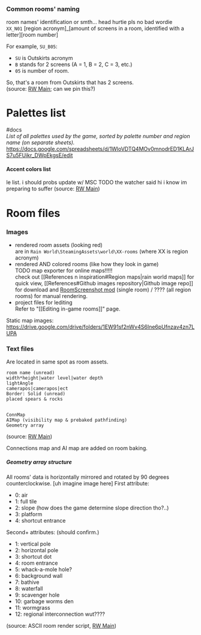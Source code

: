### Common rooms' naming  
room names' identification or smth... head hurtie pls no bad wordie  
`XX_N01`
\[region acronym]\_\[amount of screens in a room, identified with a letter]\[room number]  

For example, `SU_B05`:  
- `SU` is Outskirts acronym  
- `B` stands for 2 screens (A = 1, B = 2, C = 3, etc.)  
- `05` is number of room.  

So, that's a room from Outskirts that has 2 screens.  
(source: [RW Main](https://discord.com/channels/291184728944410624/431534164932689921/496281533678878740); can we pin this?)  

# Palettes list
#docs  
*List of all palettes used by the game, sorted by palette number and region name (on separate sheets).*  
https://docs.google.com/spreadsheets/d/1WloVDTQ4MOv0mnodrED1KLArJS7u5FUikr_DWpEkgsE/edit

#### Accent colors list
le list. i should probs update w/ MSC TODO
the watcher said hi i know im preparing to suffer
(source: [RW Main](https://discord.com/channels/291184728944410624/305139167300550666/485013629763059722))

# Room files

### Images  
- rendered room assets (looking red)  
are in `Rain World\SteamingAssets\world\XX-rooms` (where XX is region acronym)   
- rendered AND colored rooms (like how they look in game)  
TODO map exporter for online maps!!!!!  
check out [[References n inspiration#Region maps|rain world maps]] for quick view, [[References#Github images repository|Github image repo]] for download and [RoomScreenshot mod](https://steamcommunity.com/sharedfiles/filedetails/?id=3125783486) (single room) /  ???? (all region rooms) for manual rendering.  
- project files for lediting  
Refer to "[[Editing in-game rooms]]" page.


Static map images:  
https://drive.google.com/drive/folders/1EW91sf2nWv4S6Ine6pUfnzav4zn7LUPA

### Text files
Are located in same spot as room assets.

```  
room name (unread)  
width*height|water level|water depth  
lightAngle  
camerapos|camerapos|ect  
Border: Solid (unread)  
placed spears & rocks

  
ConnMap  
AIMap (visibility map & prebaked pathfinding)  
Geometry array  
```  
(source: [RW Main](https://discord.com/channels/291184728944410624/305139167300550666/1079483524354154687))

Connections map and AI map are added on room baking.  

##### Geometry array structure
All rooms' data is horizontally mirrored and rotated by 90 degrees counterclockwise. 
\[uh imagine image here]
First attribute:
- 0: air
- 1: full tile
- 2: slope (how does the game determine slope direction tho?..)
- 3: platform
- 4: shortcut entrance

Second+ attributes: (should confirm.)
- 1: vertical pole
- 2: horizontal pole
- 3: shortcut dot
- 4: room entrance
- 5: whack-a-mole hole?
- 6: background wall
- 7: bathive
- 8: waterfall
- 9: scavenger hole
- 10: garbage worms den
- 11: wormgrass
- 12: regional interconnection wut????

(source: ASCII room render script, [RW Main](https://discord.com/channels/291184728944410624/305139167300550666/444544647570915336))